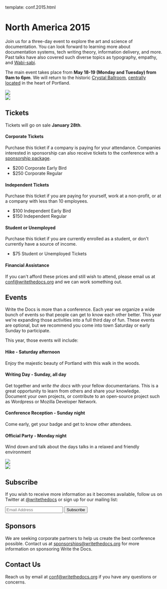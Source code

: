 template: conf.2015.html

# North America 2015

Join us for a three-day event to explore the art and science of documentation.
You can look forward to learning more about documentation systems, tech writing theory, information delivery, and more.
Past talks have also covered such diverse topics as typography, empathy, and [Wabi-sabi][wabisabi].

The main event takes place from **May 18-19 (Monday and Tuesday) from 9am to 6pm**.
We will return to the historic [Crystal Ballroom][crystal-ballroom],
[centrally located](http://goo.gl/maps/D2WrJ) in the heart of Portland.

<div class="row row-images">
  <div class="col-md-6 col-sm-6">
    <img src="https://farm8.staticflickr.com/7443/14198154853_0cddd983b6_c.jpg" />
  </div>
  <div class="col-md-6 col-sm-6">
    <img src="https://farm8.staticflickr.com/7369/13991334230_27e72622c2_c.jpg" />
  </div>
</div>

## Tickets

Tickets will go on sale **January 28th**.

#### Corporate Tickets

Purchase this ticket if a company is paying for your attendance.
Companies interested in sponsorship can also receive tickets to the conference with a [sponsorship package](#sponsors).

* $200 Corporate Early Bird
* $250 Corporate Regular

#### Independent Tickets

Purchase this ticket if you are paying for yourself, work at a non-profit, or at a company with less than 10 employees.

* $100 Independent Early Bird
* $150 Independent Regular

#### Student or Unemployed

Purchase this ticket if you are currently enrolled as a student, or don't currently have a source of income.

* $75 Student or Unemployed Tickets 

#### Financial Assistance 

If you can't afford these prices and still wish to attend, please email us at [conf@writethedocs.org](conf@writethedocs.org) and we can work something out.

## Events

Write the Docs is more than a conference.
Each year we organize a wide bunch of events so that people can get to know each other better.
This year we're expanding those activities into a full third day of fun.
These events are optional, but we recommend you come into town Saturday or early Sunday to participate.

This year, those events will include:

#### Hike - Saturday afternoon
Enjoy the majestic beauty of Portland with this walk in the woods.

#### Writing Day - Sunday, all day
Get together and *write the docs* with your fellow documentarians.  This is a
great opportunity to learn from others and share your knowledge.  Document your
own projects, or contribute to an open-source project such as Wordpress or
Mozilla Developer Network.

#### Conference Reception - Sunday night
Come early, get your badge and get to know other attendees.

#### Official Party - Monday night
Wind down and talk about the days talks in a relaxed and friendly environment

<div class="row row-images">
  <div class="col-md-6 col-sm-6">
    <img src="https://farm8.staticflickr.com/7359/14171848131_734e95d87d_c.jpg" />
  </div>
  <div class="col-md-6 col-sm-6">
    <img src="https://farm8.staticflickr.com/7437/14175146165_f6d22c5c3b_c.jpg" />
  </div>
</div>

## Subscribe

If you wish to receive more information as it becomes available, follow us on Twitter at [@writethedocs][twitter] or sign up for our mailing list:

<div id="mc_embed_signup">
<form action="http://writethedocs.us6.list-manage.com/subscribe/post?u=94377ea46d8b176a11a325d03&amp;id=dcf0ed349b" method="post" id="mc-embedded-subscribe-form" name="mc-embedded-subscribe-form" class="validate" target="_blank" novalidate="">
<div class="mc-field-group input-append">
<input placeholder="Email Address" value="" name="EMAIL" class="required email" id="mce-EMAIL" type="email">
<input value="Subscribe" name="subscribe" id="mc-embedded-subscribe" class="btn" type="submit">
</div>
<div id="mce-responses" class="clear">
<div class="response" id="mce-error-response" style="display:none"></div>
<div class="response" id="mce-success-response" style="display:none"></div>
</div>
</form>
</div>

## Sponsors

We are seeking corporate partners to help us create the best conference possible.
Contact us at [sponsorships@writethedocs.org](sponsorships@writethedocs.org) for more information on sponsoring Write the Docs.

## Contact Us

Reach us by email at [conf@writethedocs.org](conf@writethedocs.org) if you have any questions or concerns.


[crystal-ballroom]: http://www.mcmenamins.com/CrystalBallroom
[wabisabi]: http://en.wikipedia.org/wiki/Wabi-sabi
[twitter]: https://twitter.com/writethedocs
[mailing-list]: http://eepurl.com/I37rP

